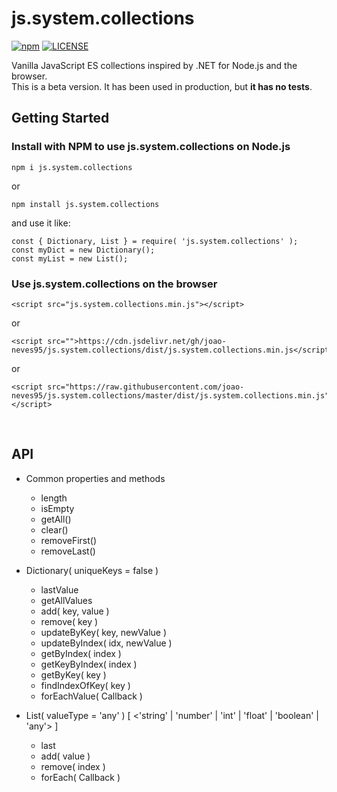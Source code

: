 ﻿# js.system.collections
 
[![npm](https://img.shields.io/npm/v/js.system.collections.svg)](https://www.npmjs.com/package/js.system.collections)
[![LICENSE](https://img.shields.io/npm/l/merger-js.svg)](https://github.com/joao-neves95/js.system.collections/blob/master/LICENSE.md)

Vanilla JavaScript ES collections inspired by .NET for Node.js and the browser. <br>
This is a beta version. It has been used in production, but **it has no tests**.

## Getting Started

### Install with NPM to use js.system.collections on Node.js

```
npm i js.system.collections
```

or

```
npm install js.system.collections
```

and use it like:

```
const { Dictionary, List } = require( 'js.system.collections' );
const myDict = new Dictionary();
const myList = new List();
```


### Use js.system.collections on the browser

```
<script src="js.system.collections.min.js"></script>
```

or

```
<script src="">https://cdn.jsdelivr.net/gh/joao-neves95/js.system.collections/dist/js.system.collections.min.js</script>
```

or

```
<script src="https://raw.githubusercontent.com/joao-neves95/js.system.collections/master/dist/js.system.collections.min.js"></script>
```


&nbsp;


## API

- Common properties and methods
  - length
  - isEmpty
  - getAll()
  - clear()
  - removeFirst()
  - removeLast()

- Dictionary( uniqueKeys = false )
  - lastValue
  - getAllValues
  - add( key, value )
  - remove( key )
  - updateByKey( key, newValue )
  - updateByIndex( idx, newValue )
  - getByIndex( index )
  - getKeyByIndex( index )
  - getByKey( key )
  - findIndexOfKey( key )
  - forEachValue( Callback )

- List( valueType = 'any' ) [ <'string' | 'number' | 'int' | 'float' | 'boolean' | 'any'> ]
  - last
  - add( value )
  - remove( index )
  - forEach( Callback )
